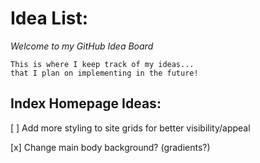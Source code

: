 # Idea List:
*Welcome to my GitHub Idea Board*   

``` 
This is where I keep track of my ideas... 
that I plan on implementing in the future! 
```

## Index Homepage Ideas:

[ ] Add more styling to site grids for better visibility/appeal

[x] Change main body background? (gradients?)
